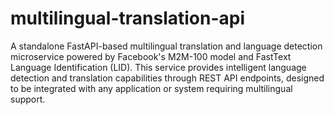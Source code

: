 # multilingual-translation-api

A standalone FastAPI-based multilingual translation and language detection microservice powered by Facebook's M2M-100 model and FastText Language Identification (LID). This service provides intelligent language detection and translation capabilities through REST API endpoints, designed to be integrated with any application or system requiring multilingual support.
